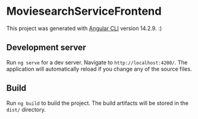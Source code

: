 # MoviesearchServiceFrontend

This project was generated with [Angular CLI](https://github.com/angular/angular-cli) version 14.2.9. :)

## Development server

Run `ng serve` for a dev server. Navigate to `http://localhost:4200/`. The application will automatically reload if you change any of the source files.


## Build

Run `ng build` to build the project. The build artifacts will be stored in the `dist/` directory.


 
